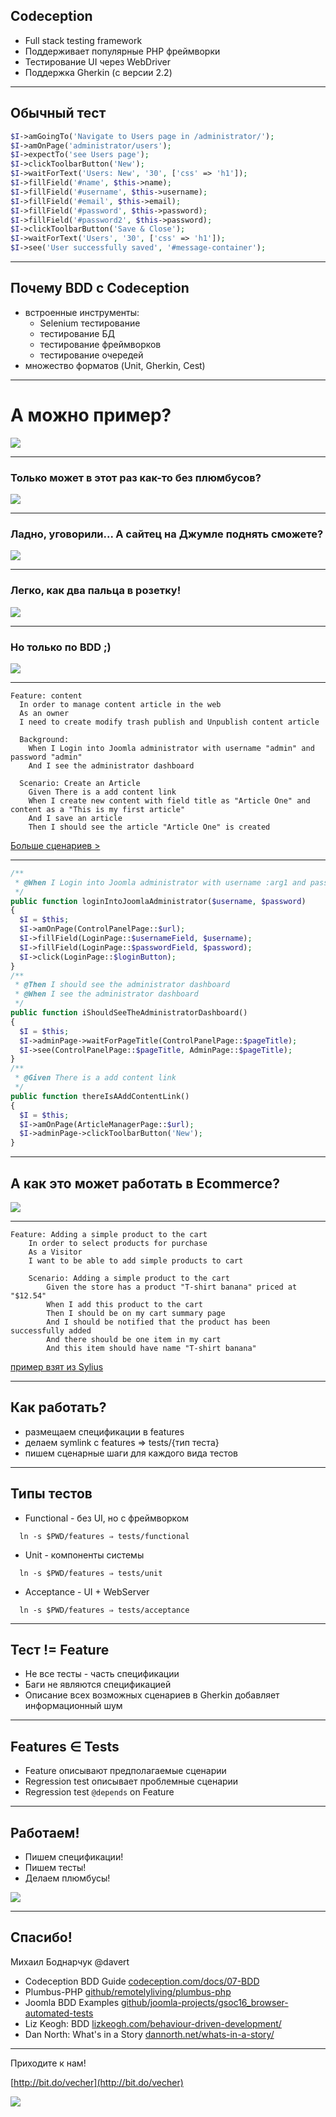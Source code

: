 ## Codeception

* Full stack testing framework
* Поддерживает популярные PHP фреймворки
* Тестирование UI через WebDriver
* Поддержка Gherkin (с версии 2.2)

---

## Обычный тест

```php
$I->amGoingTo('Navigate to Users page in /administrator/');
$I->amOnPage('administrator/users');
$I->expectTo('see Users page');
$I->clickToolbarButton('New');
$I->waitForText('Users: New', '30', ['css' => 'h1']);
$I->fillField('#name', $this->name);
$I->fillField('#username', $this->username);
$I->fillField('#email', $this->email);
$I->fillField('#password', $this->password);
$I->fillField('#password2', $this->password);
$I->clickToolbarButton('Save & Close');
$I->waitForText('Users', '30', ['css' => 'h1']);
$I->see('User successfully saved', '#message-container');
```

---

## Почему BDD с Codeception

* встроенные инструменты:
  * Selenium тестирование
  * тестирование БД
  * тестирование фреймворков
  * тестирование очередей
* множество форматов (Unit, Gherkin, Cest)

---

# А можно пример?

![](resources/whowe.jpg)

---

### Только может в этот раз как-то без плюмбусов?

![](resources/whowe.jpg)

---

### Ладно, уговорили... А сайтец на Джумле поднять сможете?

![](resources/client.jpg)

---

### Легко, как два пальца в розетку!

![](resources/whowe.jpg)

---

### Но только по BDD ;)

![](resources/client.jpg)

---

```gherkin
Feature: content
  In order to manage content article in the web
  As an owner
  I need to create modify trash publish and Unpublish content article

  Background:
    When I Login into Joomla administrator with username "admin" and password "admin"
    And I see the administrator dashboard

  Scenario: Create an Article
    Given There is a add content link
    When I create new content with field title as "Article One" and content as a "This is my first article"
    And I save an article
    Then I should see the article "Article One" is created    
```

[Больше сценариев >](https://github.com/joomla-projects/gsoc16_browser-automated-tests/blob/staging/tests/codeception/acceptance4/administratorlogin.feature)

---

```php
/**
 * @When I Login into Joomla administrator with username :arg1 and password :arg2
 */
public function loginIntoJoomlaAdministrator($username, $password)
{
  $I = $this;
  $I->amOnPage(ControlPanelPage::$url);
  $I->fillField(LoginPage::$usernameField, $username);
  $I->fillField(LoginPage::$passwordField, $password);
  $I->click(LoginPage::$loginButton);
}
/**
 * @Then I should see the administrator dashboard
 * @When I see the administrator dashboard
 */
public function iShouldSeeTheAdministratorDashboard()
{
  $I = $this;
  $I->adminPage->waitForPageTitle(ControlPanelPage::$pageTitle);
  $I->see(ControlPanelPage::$pageTitle, AdminPage::$pageTitle);
}
/**
 * @Given There is a add content link
 */
public function thereIsAAddContentLink()
{
  $I = $this;
  $I->amOnPage(ArticleManagerPage::$url);
  $I->adminPage->clickToolbarButton('New');
}  

```

---

## А как это может работать в Ecommerce?

![](resources/client.jpg)

---

```gherkin
Feature: Adding a simple product to the cart
    In order to select products for purchase
    As a Visitor
    I want to be able to add simple products to cart

    Scenario: Adding a simple product to the cart
        Given the store has a product "T-shirt banana" priced at "$12.54"
        When I add this product to the cart
        Then I should be on my cart summary page
        And I should be notified that the product has been successfully added
        And there should be one item in my cart
        And this item should have name "T-shirt banana"
```

[пример взят из Sylius](https://github.com/Sylius/Sylius/blob/master/features)

---

## Как работать?

* размещаем спецификации в features
* делаем symlink с features ⇒ tests/{тип теста}
* пишем сценарные шаги для каждого вида тестов

---

## Типы тестов

* Functional - без UI, но с фреймворком
```
  ln -s $PWD/features ⇒ tests/functional
```
* Unit - компоненты системы
```
  ln -s $PWD/features ⇒ tests/unit
```

* Acceptance - UI + WebServer 
```
  ln -s $PWD/features ⇒ tests/acceptance
```

---

## Тест != Feature

* Не все тесты - часть спецификации
* Баги не являются спецификацией
* Описание всех возможных сценариев в Gherkin добавляет информационный шум

---

## Features ∈ Tests

* Feature описывают предполагаемые сценарии
* Regression test описывает проблемные сценарии
* Regression test `@depends` on Feature

---


## Работаем!

* Пишем спецификации!
* Пишем тесты!
* Делаем плюмбусы!

![](resources/happy.jpg)

---

## Спасибо!

Михаил Боднарчук @davert

* Codeception BDD Guide [codeception.com/docs/07-BDD](http://codeception.com/docs/07-BDD)
* Plumbus-PHP [github/remotelyliving/plumbus-php](https://github.com/remotelyliving/plumbus-php)
* Joomla BDD Examples [github/joomla-projects/gsoc16_browser-automated-tests](https://github.com/joomla-projects/gsoc16_browser-automated-tests/tree/staging/tests/codeception)
* Liz Keogh: BDD [lizkeogh.com/behaviour-driven-development/](https://lizkeogh.com/behaviour-driven-development/)
* Dan North: What's in a Story [dannorth.net/whats-in-a-story/](https://dannorth.net/whats-in-a-story/)

---

Приходите к нам!

[http://bit.do/vecher](http://bit.do/vecher)

![](resources/vecher.jpg)

